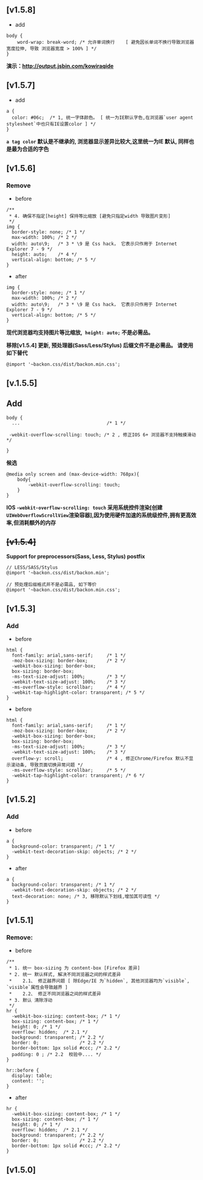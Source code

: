 ## [v1.5.8]
* add
```
body {
    word-wrap: break-word; /* 允许单词换行    [ 避免因长单词不换行导致浏览器宽度拉伸, 导致 浏览器宽度 > 100% ] */
}
```
**演示：http://output.jsbin.com/kowiraqide**

## [v1.5.7]
* add
```
a {
  color: #06c;  /* 1, 统一字体颜色。 [ 统一为IE默认字色,在浏览器`user agent stylesheet`中也只有IE设置color ] */
}
```
**`a tag color` 默认是不继承的, 浏览器显示差异比较大,这里统一为IE 默认, 同样也是最为合适的字色**
## [v1.5.6]
### Remove
* before
```
/**
 * 4. 确保不指定[height] 保持等比缩放 [避免只指定width 导致图片变形]
 */
img {
  border-style: none; /* 1 */
  max-width: 100%; /* 2 */
  width: auto\9;   /* 3 * \9 是 Css hack， 它表示只作用于 Internet Explorer 7 - 9 */
  height: auto;    /* 4 */
  vertical-align: bottom; /* 5 */
}
```
* after
```
img {
  border-style: none; /* 1 */
  max-width: 100%; /* 2 */
  width: auto\9;   /* 3 * \9 是 Css hack， 它表示只作用于 Internet Explorer 7 - 9 */
  vertical-align: bottom; /* 5 */
}
```
**现代浏览器均支持图片等比缩放,` height: auto;` 不是必需品。**

**移除[v1.5.4] 更新, 预处理器(Sass/Less/Stylus) 后缀文件不是必需品。 请使用如下替代**
```
@import '~backon.css/dist/backon.min.css';
```
## [v.1.5.5]
## Add
```
body {
  ...                                /* 1 */

 -webkit-overflow-scrolling: touch; /* 2 , 修正IOS 6+ 浏览器不支持触摸滑动 */

}
```
**候选**
```
@media only screen and (max-device-width: 768px){
    body{
        -webkit-overflow-scrolling: touch;
    }
}
```
**IOS `-webkit-overflow-scrolling: touch` 采用系统控件渲染[创建`UIWebOverflowScrollView`渲染容器],因为使用硬件加速的系统级控件,拥有更高效率,但消耗额外的内存**


## <del>[v1.5.4]</del>
**Support for preprocessors(Sass, Less, Stylus) postfix**
```
// LESS/SASS/Stylus
@import '~backon.css/dist/backon.min';

// 预处理后缀格式并不是必需品, 如下等价
@import '~backon.css/dist/backon.min.css';
```

## [v1.5.3]
### Add
* before
```
html {
  font-family: arial,sans-serif;     /* 1 */
  -moz-box-sizing: border-box;       /* 2 */
  -webkit-box-sizing: border-box;
  box-sizing: border-box;
  -ms-text-size-adjust: 100%;        /* 3 */
  -webkit-text-size-adjust: 100%;    /* 3 */
  -ms-overflow-style: scrollbar;     /* 4 */
  -webkit-tap-highlight-color: transparent; /* 5 */
}
```
* before
```
html {
  font-family: arial,sans-serif;     /* 1 */
  -moz-box-sizing: border-box;       /* 2 */
  -webkit-box-sizing: border-box;
  box-sizing: border-box;
  -ms-text-size-adjust: 100%;        /* 3 */
  -webkit-text-size-adjust: 100%;    /* 3 */
  overflow-y: scroll;                /* 4 , 修正Chrome/Firefox 默认不显示滚动条, 导致页面切换异常问题 */
  -ms-overflow-style: scrollbar;     /* 5 */
  -webkit-tap-highlight-color: transparent; /* 6 */
}
```

## [v1.5.2]
### Add
* before
```
a {
  background-color: transparent; /* 1 */
  -webkit-text-decoration-skip: objects; /* 2 */
}
```
* after
```
a {
  background-color: transparent; /* 1 */
  -webkit-text-decoration-skip: objects; /* 2 */
  text-decoration: none; /* 3, 移除默认下划线,增加其可读性 */
}
```

## [v1.5.1]
### Remove:
* before
```
/**
 * 1. 统一 box-sizing 为 content-box [Firefox 差异]
 * 2. 统一 默认样式, 解决不同浏览器之间的样式差异
 *    2.1、 修正越界问题 [ 除Edge/IE 为`hidden`, 其他浏览器均为`visible`, `visible`属性会导致越界 ]
 *    2.2、 修正不同浏览器之间的样式差异
 * 3. 默认 清除浮动
 */
hr {
  -webkit-box-sizing: content-box; /* 1 */
  box-sizing: content-box; /* 1 */
  height: 0; /* 1 */
  overflow: hidden;  /* 2.1 */
  background: transparent; /* 2.2 */
  border: 0;               /* 2.2 */
  border-bottom: 1px solid #ccc; /* 2.2 */
  padding: 0 ; /* 2.2  校验中.... */
}

hr::before {
  display: table;
  content: '';
}
```
* after
```
hr {
  -webkit-box-sizing: content-box; /* 1 */
  box-sizing: content-box; /* 1 */
  height: 0; /* 1 */
  overflow: hidden;  /* 2.1 */
  background: transparent; /* 2.2 */
  border: 0;               /* 2.2 */
  border-bottom: 1px solid #ccc; /* 2.2 */
}
```

## [v1.5.0]


